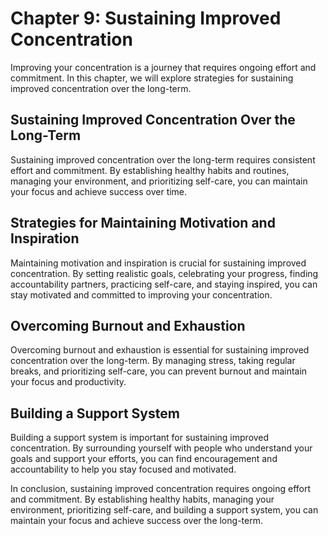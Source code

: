 Chapter 9: Sustaining Improved Concentration
============================================

Improving your concentration is a journey that requires ongoing effort and commitment. In this chapter, we will explore strategies for sustaining improved concentration over the long-term.

Sustaining Improved Concentration Over the Long-Term
----------------------------------------------------

Sustaining improved concentration over the long-term requires consistent effort and commitment. By establishing healthy habits and routines, managing your environment, and prioritizing self-care, you can maintain your focus and achieve success over time.

Strategies for Maintaining Motivation and Inspiration
-----------------------------------------------------

Maintaining motivation and inspiration is crucial for sustaining improved concentration. By setting realistic goals, celebrating your progress, finding accountability partners, practicing self-care, and staying inspired, you can stay motivated and committed to improving your concentration.

Overcoming Burnout and Exhaustion
---------------------------------

Overcoming burnout and exhaustion is essential for sustaining improved concentration over the long-term. By managing stress, taking regular breaks, and prioritizing self-care, you can prevent burnout and maintain your focus and productivity.

Building a Support System
-------------------------

Building a support system is important for sustaining improved concentration. By surrounding yourself with people who understand your goals and support your efforts, you can find encouragement and accountability to help you stay focused and motivated.

In conclusion, sustaining improved concentration requires ongoing effort and commitment. By establishing healthy habits, managing your environment, prioritizing self-care, and building a support system, you can maintain your focus and achieve success over the long-term.

